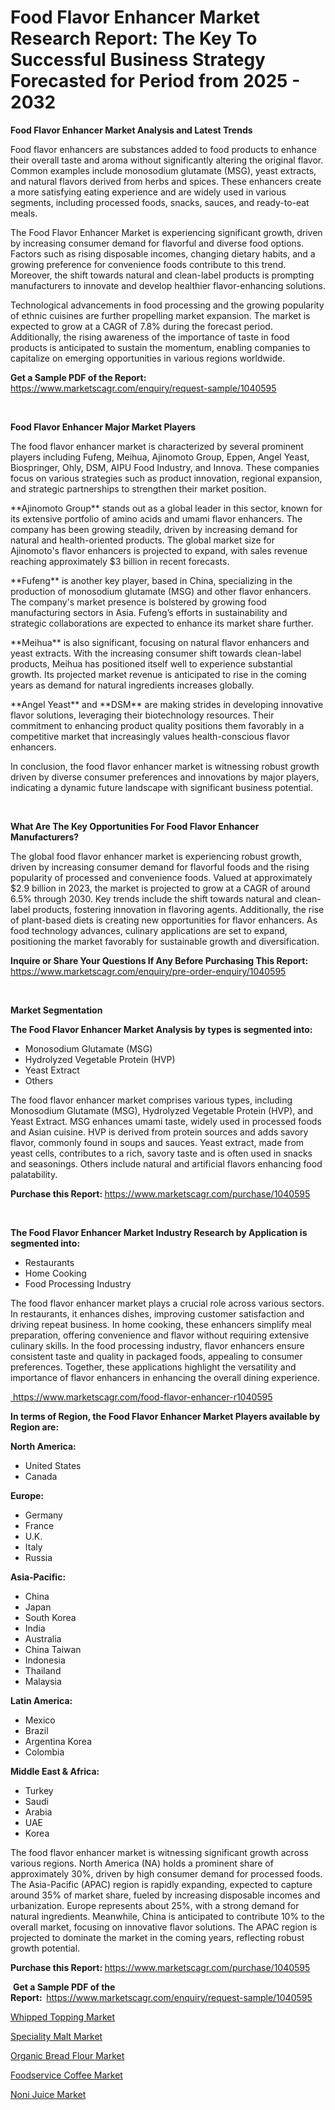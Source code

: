 <p><h1>Food Flavor Enhancer Market Research Report: The Key To Successful Business Strategy Forecasted for Period from 2025 - 2032</h1></p><p><strong>Food Flavor Enhancer Market Analysis and Latest Trends</strong></p>
<p><p>Food flavor enhancers are substances added to food products to enhance their overall taste and aroma without significantly altering the original flavor. Common examples include monosodium glutamate (MSG), yeast extracts, and natural flavors derived from herbs and spices. These enhancers create a more satisfying eating experience and are widely used in various segments, including processed foods, snacks, sauces, and ready-to-eat meals.</p><p>The Food Flavor Enhancer Market is experiencing significant growth, driven by increasing consumer demand for flavorful and diverse food options. Factors such as rising disposable incomes, changing dietary habits, and a growing preference for convenience foods contribute to this trend. Moreover, the shift towards natural and clean-label products is prompting manufacturers to innovate and develop healthier flavor-enhancing solutions.</p><p>Technological advancements in food processing and the growing popularity of ethnic cuisines are further propelling market expansion. The market is expected to grow at a CAGR of 7.8% during the forecast period. Additionally, the rising awareness of the importance of taste in food products is anticipated to sustain the momentum, enabling companies to capitalize on emerging opportunities in various regions worldwide.</p></p>
<p><strong>Get a Sample PDF of the Report:&nbsp;</strong> <a href="https://www.marketscagr.com/enquiry/request-sample/1040595?utm_campaign=1944&utm_medium=2&utm_source=Github&utm_content=ia&utm_term=07042025&utm_id=food-flavor-enhancer">https://www.marketscagr.com/enquiry/request-sample/1040595</a></p>
<p>&nbsp;</p>
<p><strong>Food Flavor Enhancer Major Market Players</strong></p>
<p><p>The food flavor enhancer market is characterized by several prominent players including Fufeng, Meihua, Ajinomoto Group, Eppen, Angel Yeast, Biospringer, Ohly, DSM, AIPU Food Industry, and Innova. These companies focus on various strategies such as product innovation, regional expansion, and strategic partnerships to strengthen their market position.</p><p>**Ajinomoto Group** stands out as a global leader in this sector, known for its extensive portfolio of amino acids and umami flavor enhancers. The company has been growing steadily, driven by increasing demand for natural and health-oriented products. The global market size for Ajinomoto's flavor enhancers is projected to expand, with sales revenue reaching approximately $3 billion in recent forecasts.</p><p>**Fufeng** is another key player, based in China, specializing in the production of monosodium glutamate (MSG) and other flavor enhancers. The company's market presence is bolstered by growing food manufacturing sectors in Asia. Fufeng’s efforts in sustainability and strategic collaborations are expected to enhance its market share further.</p><p>**Meihua** is also significant, focusing on natural flavor enhancers and yeast extracts. With the increasing consumer shift towards clean-label products, Meihua has positioned itself well to experience substantial growth. Its projected market revenue is anticipated to rise in the coming years as demand for natural ingredients increases globally.</p><p>**Angel Yeast** and **DSM** are making strides in developing innovative flavor solutions, leveraging their biotechnology resources. Their commitment to enhancing product quality positions them favorably in a competitive market that increasingly values health-conscious flavor enhancers.</p><p>In conclusion, the food flavor enhancer market is witnessing robust growth driven by diverse consumer preferences and innovations by major players, indicating a dynamic future landscape with significant business potential.</p></p>
<p>&nbsp;</p>
<p><strong>What Are The Key Opportunities For Food Flavor Enhancer Manufacturers?</strong></p>
<p><p>The global food flavor enhancer market is experiencing robust growth, driven by increasing consumer demand for flavorful foods and the rising popularity of processed and convenience foods. Valued at approximately $2.9 billion in 2023, the market is projected to grow at a CAGR of around 6.5% through 2030. Key trends include the shift towards natural and clean-label products, fostering innovation in flavoring agents. Additionally, the rise of plant-based diets is creating new opportunities for flavor enhancers. As food technology advances, culinary applications are set to expand, positioning the market favorably for sustainable growth and diversification.</p></p>
<p><strong>Inquire or Share Your Questions If Any Before Purchasing This Report:</strong> <a href="https://www.marketscagr.com/enquiry/pre-order-enquiry/1040595?utm_campaign=1944&utm_medium=2&utm_source=Github&utm_content=ia&utm_term=07042025&utm_id=food-flavor-enhancer">https://www.marketscagr.com/enquiry/pre-order-enquiry/1040595</a></p>
<p>&nbsp;</p>
<p><strong>Market Segmentation</strong></p>
<p><strong>The Food Flavor Enhancer Market Analysis by types is segmented into:</strong></p>
<p><ul><li>Monosodium Glutamate (MSG)</li><li>Hydrolyzed Vegetable Protein (HVP)</li><li>Yeast Extract</li><li>Others</li></ul></p>
<p><p>The food flavor enhancer market comprises various types, including Monosodium Glutamate (MSG), Hydrolyzed Vegetable Protein (HVP), and Yeast Extract. MSG enhances umami taste, widely used in processed foods and Asian cuisine. HVP is derived from protein sources and adds savory flavor, commonly found in soups and sauces. Yeast extract, made from yeast cells, contributes to a rich, savory taste and is often used in snacks and seasonings. Others include natural and artificial flavors enhancing food palatability.</p></p>
<p><strong>Purchase this Report:&nbsp;</strong><a href="https://www.marketscagr.com/purchase/1040595?utm_campaign=1944&utm_medium=2&utm_source=Github&utm_content=ia&utm_term=07042025&utm_id=food-flavor-enhancer">https://www.marketscagr.com/purchase/1040595</a></p>
<p>&nbsp;</p>
<p><strong>The Food Flavor Enhancer Market Industry Research by Application is segmented into:</strong></p>
<p><ul><li>Restaurants</li><li>Home Cooking</li><li>Food Processing Industry</li></ul></p>
<p><p>The food flavor enhancer market plays a crucial role across various sectors. In restaurants, it enhances dishes, improving customer satisfaction and driving repeat business. In home cooking, these enhancers simplify meal preparation, offering convenience and flavor without requiring extensive culinary skills. In the food processing industry, flavor enhancers ensure consistent taste and quality in packaged foods, appealing to consumer preferences. Together, these applications highlight the versatility and importance of flavor enhancers in enhancing the overall dining experience.</p></p>
<p><a href="https://www.marketscagr.com/food-flavor-enhancer-r1040595?utm_campaign=1944&utm_medium=2&utm_source=Github&utm_content=ia&utm_term=07042025&utm_id=food-flavor-enhancer">&nbsp;https://www.marketscagr.com/food-flavor-enhancer-r1040595</a></p>
<p><strong>In terms of Region, the Food Flavor Enhancer Market Players available by Region are:</strong></p>
<p>
    <p> <strong> North America: </strong>
        <ul>
            <li>United States</li>
            <li>Canada</li>
        </ul>
        </p> 
    <p> <strong> Europe: </strong>
        <ul>
            <li>Germany</li>
            <li>France</li>
            <li>U.K.</li>
            <li>Italy</li>
            <li>Russia</li>
        </ul>
        </p> 
    <p> <strong> Asia-Pacific: </strong>
        <ul>
            <li>China</li>
            <li>Japan</li>
            <li>South Korea</li>
            <li>India</li>
            <li>Australia</li>
            <li>China Taiwan</li>
            <li>Indonesia</li>
            <li>Thailand</li>
            <li>Malaysia</li>
        </ul>
        </p> 
    <p> <strong> Latin America: </strong>
        <ul>
            <li>Mexico</li>
            <li>Brazil</li>
            <li>Argentina Korea</li>
            <li>Colombia</li>
        </ul>
        </p> 
    <p> <strong> Middle East & Africa: </strong>
        <ul>
            <li>Turkey</li>
            <li>Saudi</li>
            <li>Arabia</li>
            <li>UAE</li>
            <li>Korea</li>
        </ul>
    </p>
    </p>
<p><p>The food flavor enhancer market is witnessing significant growth across various regions. North America (NA) holds a prominent share of approximately 30%, driven by high consumer demand for processed foods. The Asia-Pacific (APAC) region is rapidly expanding, expected to capture around 35% of market share, fueled by increasing disposable incomes and urbanization. Europe represents about 25%, with a strong demand for natural ingredients. Meanwhile, China is anticipated to contribute 10% to the overall market, focusing on innovative flavor solutions. The APAC region is projected to dominate the market in the coming years, reflecting robust growth potential.</p></p>
<p><strong>Purchase this Report: </strong><a href="https://www.marketscagr.com/purchase/1040595?utm_campaign=1944&utm_medium=2&utm_source=Github&utm_content=ia&utm_term=07042025&utm_id=food-flavor-enhancer">https://www.marketscagr.com/purchase/1040595</a></p>
<p>&nbsp;<strong>Get a Sample PDF of the Report:&nbsp;&nbsp;</strong><a href="https://www.marketscagr.com/enquiry/request-sample/1040595?utm_campaign=1944&utm_medium=2&utm_source=Github&utm_content=ia&utm_term=07042025&utm_id=food-flavor-enhancer">https://www.marketscagr.com/enquiry/request-sample/1040595</a></p>
<p><strong></strong></p>
<p><p><a href="https://github.com/Chiragrp22/Market-Research-Report-List-7/blob/main/whipped-topping-market.md?utm_campaign=1944&utm_medium=2&utm_source=Github&utm_content=ia&utm_term=07042025&utm_id=food-flavor-enhancer">Whipped Topping Market</a></p><p><a href="https://github.com/darouthiamnl/Market-Research-Report-List-1/blob/main/speciality-malt-market.md?utm_campaign=1944&utm_medium=2&utm_source=Github&utm_content=ia&utm_term=07042025&utm_id=food-flavor-enhancer">Speciality Malt Market</a></p><p><a href="https://github.com/kreilkoffas4/Market-Research-Report-List-1/blob/main/organic-bread-flour-market.md?utm_campaign=1944&utm_medium=2&utm_source=Github&utm_content=ia&utm_term=07042025&utm_id=food-flavor-enhancer">Organic Bread Flour Market</a></p><p><a href="https://github.com/MarciaRunte/Market-Research-Report-List-2/blob/main/foodservice-coffee-market.md?utm_campaign=1944&utm_medium=2&utm_source=Github&utm_content=ia&utm_term=07042025&utm_id=food-flavor-enhancer">Foodservice Coffee Market</a></p><p><a href="https://github.com/duerknikko44/Market-Research-Report-List-1/blob/main/noni-juice-market.md?utm_campaign=1944&utm_medium=2&utm_source=Github&utm_content=ia&utm_term=07042025&utm_id=food-flavor-enhancer">Noni Juice Market</a></p></p>